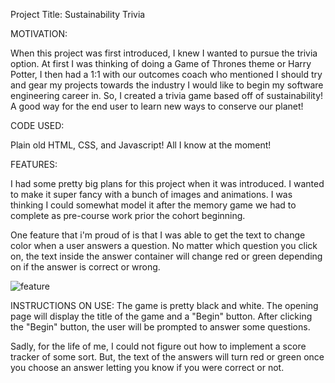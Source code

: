 Project Title: Sustainability Trivia

MOTIVATION:

When this project was first introduced, I knew I wanted to pursue the trivia option. At first I was thinking of doing a Game of Thrones theme or Harry Potter, I then had a 1:1 with our outcomes coach who mentioned I should try and gear my projects towards the industry I would like to begin my software engineering career in. So, I created a trivia game based off of sustainability! A good way for the end user to learn new ways to conserve our planet!

CODE USED:

Plain old HTML, CSS, and Javascript! All I know at the moment!


FEATURES:

I had some pretty big plans for this project when it was introduced. I wanted to make it super fancy with a bunch of images and animations. I was thinking I could somewhat model it after the memory game we had to complete as pre-course work prior the cohort beginning. 

One feature that i'm proud of is that I was able to get the text to change color when a user answers a question. No matter which question you click on, the text inside the answer container will change red or green depending on if the answer is correct or wrong. 

<img src="Macintosh HD⁩/⁨Users⁩/⁨nicolegumina⁩/⁨sei⁩/projects⁩/Trivia⁩/Project1Trivia⁩/screenshots/Screen Shot 2019-12-13 at 11.05.20 AM.png⁩" alt="feature">



INSTRUCTIONS ON USE:
The game is pretty black and white. The opening page will display the title of the game and a "Begin" button. After clicking the "Begin" button, the user will be prompted to answer some questions. 

Sadly, for the life of me, I could not figure out how to implement a score tracker of some sort. But, the text of the answers will turn red or green once you choose an answer letting you know if you were correct or not. 
